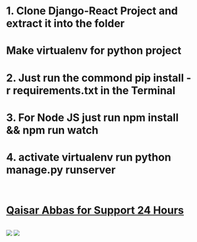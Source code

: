 <h1>1. Clone Django-React Project and extract it into the folder</h1>
<h1>Make virtualenv for python project</h1>
<h1>2. Just run the commond  pip install -r requirements.txt in the Terminal </h1>
<h1>3. For Node JS just run  npm install && npm run watch</h1>
<h1>4. activate virtualenv run python manage.py runserver </h1>

<br>
<a href="https://qaisarabbas.com"><h1>Qaisar Abbas for Support 24 Hours</h1></a>
<br>
<img src="https://github.com/qaisarabbaswebdeveloper/Django-React/blob/master/screen-demo/demo1.png" />
<img src="https://github.com/qaisarabbaswebdeveloper/Django-React/blob/master/screen-demo/demo2.png" />
